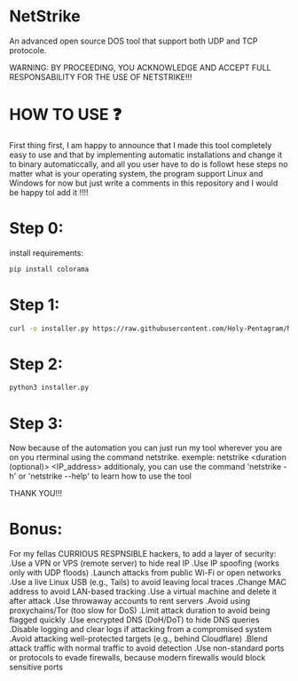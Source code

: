 # NetStrike
An advanced open source DOS tool that support both UDP and TCP protocole.

WARNING: BY PROCEEDING, YOU ACKNOWLEDGE AND ACCEPT FULL RESPONSABILITY FOR THE USE OF NETSTRIKE!!!

# HOW TO USE ❓

First thing first, I am happy to announce that I made this tool completely easy to use and that by implementing automatic installations and change it to binary automaticcally, and all you user have to do is followt hese steps no matter what is your operating system, the program support Linux and Windows for now but just write a comments in this repository and I would be happy tol add it !!!!
# Step 0:
install requirements:
```bash
pip install colorama
```

# Step 1:
```bash
curl -o installer.py https://raw.githubusercontent.com/Holy-Pentagram/NetStrike/refs/heads/main/installer.py
```

# Step 2:
```bash
python3 installer.py
```

# Step 3:
Now because of the automation you can just run my tool wherever you are on you rterminal using the command netstrike.
exemple: netstrike <protocol> <duration (optional)> <IP_address>
additionaly, you can use the command 'netstrike -h' or 'netstrike --help' to learn how to use the tool

THANK YOU!!!

# Bonus:
For my fellas CURRIOUS RESPNSIBLE hackers, to add a layer of security:
    .Use a VPN or VPS (remote server) to hide real IP
    .Use IP spoofing (works only with UDP floods)
    .Launch attacks from public Wi-Fi or open networks
    .Use a live Linux USB (e.g., Tails) to avoid leaving local traces
    .Change MAC address to avoid LAN-based tracking
    .Use a virtual machine and delete it after attack
    .Use throwaway accounts to rent servers
    .Avoid using proxychains/Tor (too slow for DoS)
    .Limit attack duration to avoid being flagged quickly
    .Use encrypted DNS (DoH/DoT) to hide DNS queries
    .Disable logging and clear logs if attacking from a compromised system
    .Avoid attacking well-protected targets (e.g., behind Cloudflare)
    .Blend attack traffic with normal traffic to avoid detection
    .Use non-standard ports or protocols to evade firewalls, because modern firewalls would block sensitive ports

